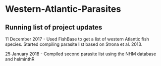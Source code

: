 # Western-Atlantic-Parasites

## Running list of project updates
11 December 2017 - Used FishBase to get a list of western Atlantic fish species. Started compiling parasite list based on Strona et al. 2013.

25 January 2018 - Compiled second parasite list using the NHM database and helminthR